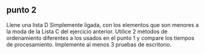 ## punto 2 
Llene una lista D Simplemente ligada, con los elementos
que son menores a la moda de la Lista C del ejercicio anterior.
Utilice 2 métodos de ordenamiento diferentes a los usados en
el punto 1 y compare los tiempos de procesamiento.
Implemente al menos 3 pruebas de escritorio.